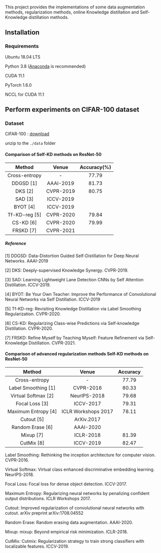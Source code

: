 This project provides the implementations of some data augmentation methods, regularization methods, online Knowledge distillation and Self-Knowledge distillation methods.

## Installation

### Requirements

Ubuntu 18.04 LTS

Python 3.8 ([Anaconda](https://www.anaconda.com/) is recommended)

CUDA 11.1

PyTorch 1.6.0

NCCL for CUDA 11.1

## Perform experiments on CIFAR-100 dataset
### Dataset
CIFAR-100 : [download](http://www.cs.toronto.edu/~kriz/cifar-100-python.tar.gz)

unzip to the `./data` folder

#### Comparison of Self-KD methods on ResNet-50
| Method | Venue | Accuracy(%) |
|:---------------:|:-----------------:|:-----------------:|
| Cross-entropy | - | 77.79 |
| DDGSD [1] |  AAAI-2019 | 81.73 |
| DKS [2]|  CVPR-2019 | 80.75 |
| SAD [3] |  ICCV-2019 |  |
| BYOT [4] |  ICCV-2019 |  |
| Tf-KD-reg [5] | CVPR-2020 | 79.84 | 
| CS-KD [6]|  CVPR-2020 | 79.99 |
|  FRSKD [7]|  CVPR-2021 |    |

##### Reference
[1] DDGSD: Data-Distortion Guided Self-Distillation for Deep Neural Networks. AAAI-2019

[2] DKS: Deeply-supervised Knowledge Synergy. CVPR-2019.

[3] SAD: Learning Lightweight Lane Detection CNNs by Self Attention Distillation. ICCV-2019.

[4] BYOT: Be Your Own Teacher: Improve the Performance of Convolutional Neural Networks via Self Distillation. ICCV-2019

[5] Tf-KD-reg: Revisiting Knowledge Distillation via Label Smoothing Regularization. CVPR-2020.

[6] CS-KD: Regularizing Class-wise Predictions via Self-knowledge Distillation. CVPR-2020.

[7] FRSKD: Refine Myself by Teaching Myself: Feature Refinement via Self-Knowledge Distillation. CVPR-2021.

#### Comparison of advanced regularization methods Self-KD methods on ResNet-50

| Method | Venue | Accuracy |
|:---------------:|:-----------------:|:-----------------:|
| Cross-entropy | - | 77.79 | 
| Label Smoothing [1] | CVPR-2016 | 80.33 | 
| Virtual Softmax [2] | NeurIPS-2018 | 79.68 | 
| Focal Loss [3]| ICCV-2017 | 79.31 | 
| Maximum Entropy [4] | ICLR Workshops 2017 | 78.11 | 
| Cutout [5]| ArXiv.2017 |  |
| Random Erase [6]| AAAI-2020 |  |
| Mixup [7]| ICLR-2018 | 81.39 |
| CutMix [8]| ICCV-2019 | 82.47 |

Label Smoothing: Rethinking the inception architecture for computer vision. CVPR-2016.

Virtual Softmax:  Virtual class enhanced discriminative embedding learning. NeurIPS-2018.

Focal Loss: Focal loss for dense object detection. ICCV-2017. 

Maximum Entropy: Regularizing neural networks by penalizing confident output distributions. ICLR Workshops 2017.

Cutout: Improved regularization of convolutional neural networks with cutout. arXiv preprint arXiv:1708.04552

Random Erase: Random erasing data augmentation. AAAI-2020.

Mixup: mixup: Beyond empirical risk minimization. ICLR-2018.

CutMix: Cutmix: Regularization strategy to train strong classifiers with localizable features. ICCV-2019.



